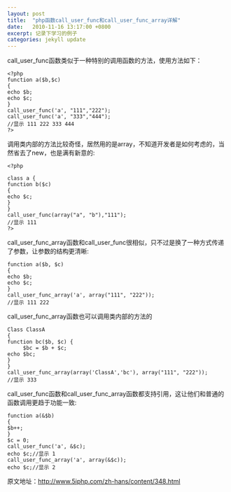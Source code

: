 ```yaml
---
layout: post
title:  "php函数call_user_func和call_user_func_array详解"
date:   2010-11-16 13:17:00 +0800
excerpt: 记录下学习的例子
categories: jekyll update
---   
```

<!--markdown-->call_user_func函数类似于一种特别的调用函数的方法，使用方法如下： 

    <?php
    function a($b,$c) 
    {
    echo $b;
    echo $c;
    }
    call_user_func('a', "111","222");
    call_user_func('a', "333","444");
    //显示 111 222 333 444
    ?>

调用类内部的方法比较奇怪，居然用的是array，不知道开发者是如何考虑的，当然省去了new，也是满有新意的:


<!--more-->


    <?php
    
    class a {
    function b($c) 
    {
    echo $c;
    }
    }
    call_user_func(array("a", "b"),"111");
    //显示 111
    ?>

call_user_func_array函数和call_user_func很相似，只不过是换了一种方式传递了参数，让参数的结构更清晰:

    function a($b, $c) 
    {
    echo $b;
    echo $c;
    }
    call_user_func_array('a', array("111", "222"));
    //显示 111 222

call_user_func_array函数也可以调用类内部的方法的

    Class ClassA
    {
    function bc($b, $c) {
         $bc = $b + $c;
    echo $bc;
    }
    }
    call_user_func_array(array('ClassA','bc'), array("111", "222"));
    //显示 333

call_user_func函数和call_user_func_array函数都支持引用，这让他们和普通的函数调用更趋于功能一致:

    function a(&$b)
    {
    $b++;
    }
    $c = 0;
    call_user_func('a', &$c);
    echo $c;//显示 1
    call_user_func_array('a', array(&$c));
    echo $c;//显示 2

原文地址：http://www.5iphp.com/zh-hans/content/348.html

